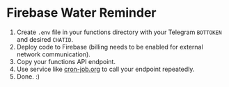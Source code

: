 # Firebase Water Reminder

1. Create `.env` file in your functions directory with your Telegram `BOTTOKEN` and desired `CHATID`.
2. Deploy code to Firebase (billing needs to be enabled for external network communication).
3. Copy your functions API endpoint.
4. Use service like [cron-job.org](https://cron-job.org/) to call your endpoint repeatedly.
5. Done. :)
